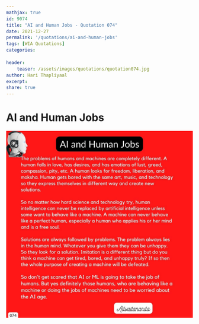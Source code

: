 ```yaml
---
mathjax: true
id: 9074
title: "AI and Human Jobs - Quotation 074"
date: 2021-12-27
permalink: '/quotations/ai-and-human-jobs'
tags: [WIA Quotations] 
categories: 

header:
    teaser: /assets/images/quotations/quotation074.jpg
author: Hari Thapliyaal 
excerpt:
share: true 
---
```


# AI and Human Jobs

![AI and Human Jobs](/assets/images/quotations/quotation074.jpg)
